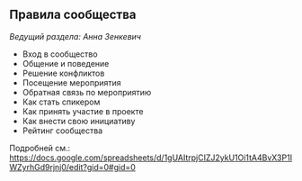 ## Правила сообщества
*Ведущий раздела: Анна Зенкевич*

- Вход в сообщество
- Общение и поведение
- Решение конфликтов
- Посещение мероприятия
- Обратная связь по мероприятию
- Как стать спикером
- Как принять участие в проекте
- Как внести свою инициативу
- Рейтинг сообщества

Подробней см.: https://docs.google.com/spreadsheets/d/1gUAItrpjCIZJ2ykU1Oi1tA4BvX3P1IWZyrhGd9rjnj0/edit?gid=0#gid=0
